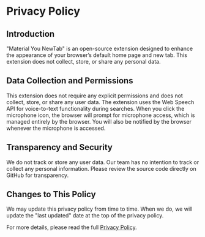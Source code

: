 # Privacy Policy

## Introduction
"Material You NewTab" is an open-source extension designed to enhance the appearance of your browser’s default home page and new tab. This extension does not collect, store, or share any personal data.

## Data Collection and Permissions
This extension does not require any explicit permissions and does not collect, store, or share any user data. The extension uses the Web Speech API for voice-to-text functionality during searches. When you click the microphone icon, the browser will prompt for microphone access, which is managed entirely by the browser. You will also be notified by the browser whenever the microphone is accessed.

## Transparency and Security
We do not track or store any user data. Our team has no intention to track or collect any personal information. Please review the source code directly on GitHub for transparency.

## Changes to This Policy
We may update this privacy policy from time to time. When we do, we will update the "last updated" date at the top of the privacy policy.

For more details, please read the full [Privacy Policy](https://xengshi.github.io/materialYouNewTab/privacy-policy.html).

